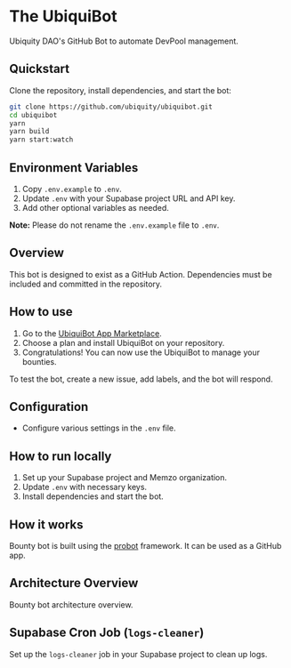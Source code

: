 # The UbiquiBot

Ubiquity DAO's GitHub Bot to automate DevPool management.

## Quickstart

Clone the repository, install dependencies, and start the bot:

```sh
git clone https://github.com/ubiquity/ubiquibot.git
cd ubiquibot
yarn
yarn build
yarn start:watch
```

## Environment Variables

1. Copy `.env.example` to `.env`.
2. Update `.env` with your Supabase project URL and API key.
3. Add other optional variables as needed.

**Note:** Please do not rename the `.env.example` file to `.env`.

## Overview

This bot is designed to exist as a GitHub Action. Dependencies must be included and committed in the repository.

## How to use

1. Go to the [UbiquiBot App Marketplace](https://github.com/marketplace/ubiquibot).
2. Choose a plan and install UbiquiBot on your repository.
3. Congratulations! You can now use the UbiquiBot to manage your bounties.

To test the bot, create a new issue, add labels, and the bot will respond.

## Configuration

- Configure various settings in the `.env` file.

## How to run locally

1. Set up your Supabase project and Memzo organization.
2. Update `.env` with necessary keys.
3. Install dependencies and start the bot.

## How it works

Bounty bot is built using the [probot](https://probot.github.io/) framework. It can be used as a GitHub app.

## Architecture Overview

Bounty bot architecture overview.

## Supabase Cron Job (`logs-cleaner`)

Set up the `logs-cleaner` job in your Supabase project to clean up logs.
